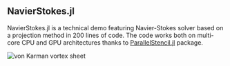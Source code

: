 NavierStokes.jl
---------------

NavierStokes.jl is a technical demo featuring Navier-Stokes solver based on a projection method in 200 lines of code. The code works both on multi-core CPU and GPU architectures thanks to [ParallelStencil.jl](https://github.com/omlins/ParallelStencil.jl) package. 

![von Karman vortex sheet](./vis/anim/ns.gif)